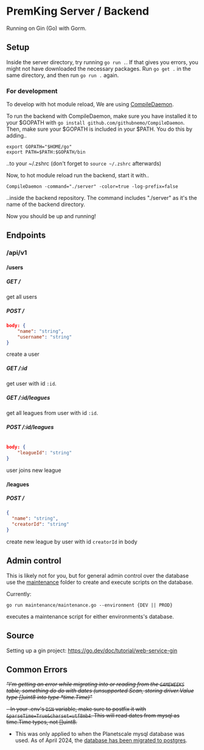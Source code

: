 # PremKing Server / Backend

Running on Gin (Go) with Gorm.

## Setup

Inside the server directory, try running `go run .`. If that gives you errors, you might not have downloaded the necessary packages. Run `go get .` in the same directory, and then run `go run .` again.

### For development

To develop with hot module reload, We are using [CompileDaemon](https://github.com/githubnemo/CompileDaemon).

To run the backend with CompileDaemon, make sure you have installed it to your \$GOPATH with `go install github.com/githubnemo/CompileDaemon`.
Then, make sure your \$GOPATH is included in your \$PATH. You do this by adding..

```
export GOPATH="$HOME/go"
export PATH=$PATH:$GOPATH/bin
```

..to your ~/.zshrc (don't forget to `source ~/.zshrc` afterwards)

Now, to hot module reload run the backend, start it with..

```
CompileDaemon -command="./server" -color=true -log-prefix=false
```

..inside the backend repository. The command includes "./server" as it's the name of the backend directory.

Now you should be up and running!

## Endpoints

### /api/v1

#### /users

##### GET /

get all users

##### POST /

```json
body: {
    "name": "string",
    "username": "string"
}
```

create a user

##### GET /:id

get user with id `:id`.

##### GET /:id/leagues

get all leagues from user with id `:id`.

##### POST /:id/leagues

```json

body: {
    "leagueId": "string"
}
```

user joins new league

#### /leagues

##### POST /

```json
{
  "name": "string",
  "creatorId": "string"
}
```

create new league by user with id `creatorId` in body

## Admin control

This is likely not for you, but for general admin control over the database use the [maintenance](./maintenance/) folder to create and execute scripts on the database.

Currently:

```
go run maintenance/maintenance.go --environment {DEV || PROD}
```

executes a maintenance script for either environments's database.

## Source

Setting up a gin project: https://go.dev/doc/tutorial/web-service-gin

## Common Errors

~~_"I'm getting an error while migrating into or reading from the `GAMEWEEKS` table, something do do with dates (unsupported Scan, storing driver.Value type []uint8 into type \*time.Time)"_~~

~~- In your .env's `DSN` variable, make sure to postfix it with `&parseTime=True&charset=utf8mb4`. This will read dates from mysql as time.Time types, not []uint8.~~

- This was only applied to when the Planetscale mysql database was used. As of April 2024, the [database has been migrated to postgres](https://github.com/kristo-og-logi/premKing/pull/44).
